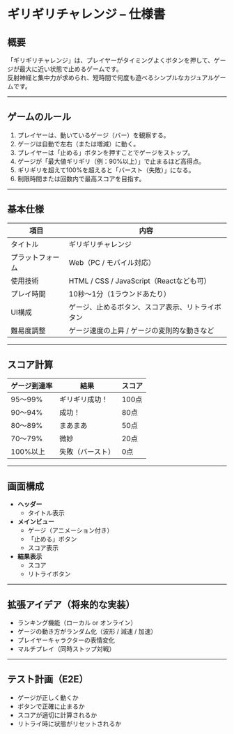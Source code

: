 # ギリギリチャレンジ – 仕様書

## 概要

「ギリギリチャレンジ」は、プレイヤーがタイミングよくボタンを押して、ゲージが最大に近い状態で止めるゲームです。  
反射神経と集中力が求められ、短時間で何度も遊べるシンプルなカジュアルゲームです。

---

## ゲームのルール

1. プレイヤーは、動いているゲージ（バー）を観察する。
2. ゲージは自動で左右（または増減）に動く。
3. プレイヤーは「止める」ボタンを押すことでゲージをストップ。
4. ゲージが「最大値ギリギリ（例：90%以上）」で止まるほど高得点。
5. ギリギリを超えて100%を超えると「バースト（失敗）」になる。
6. 制限時間または回数内で最高スコアを目指す。

---

## 基本仕様

| 項目 | 内容 |
|------|------|
| タイトル | ギリギリチャレンジ |
| プラットフォーム | Web（PC / モバイル対応） |
| 使用技術 | HTML / CSS / JavaScript（Reactなども可） |
| プレイ時間 | 10秒〜1分（1ラウンドあたり） |
| UI構成 | ゲージ、止めるボタン、スコア表示、リトライボタン |
| 難易度調整 | ゲージ速度の上昇 / ゲージの変則的な動きなど |

---

## スコア計算

| ゲージ到達率 | 結果 | スコア |
|---------------|------|--------|
| 95〜99% | ギリギリ成功！ | 100点 |
| 90〜94% | 成功！ | 80点 |
| 80〜89% | まあまあ | 50点 |
| 70〜79% | 微妙 | 20点 |
| 100%以上 | 失敗（バースト） | 0点 |

---

## 画面構成

- **ヘッダー**
  - タイトル表示
- **メインビュー**
  - ゲージ（アニメーション付き）
  - 「止める」ボタン
  - スコア表示
- **結果表示**
  - スコア
  - リトライボタン

---

## 拡張アイデア（将来的な実装）

- ランキング機能（ローカル or オンライン）
- ゲージの動き方がランダム化（波形 / 減速 / 加速）
- プレイヤーキャラクターの表情変化
- マルチプレイ（同時ストップ対戦）

---

## テスト計画（E2E）

- ゲージが正しく動くか
- ボタンで正確に止まるか
- スコアが適切に計算されるか
- リトライ時に状態がリセットされるか
